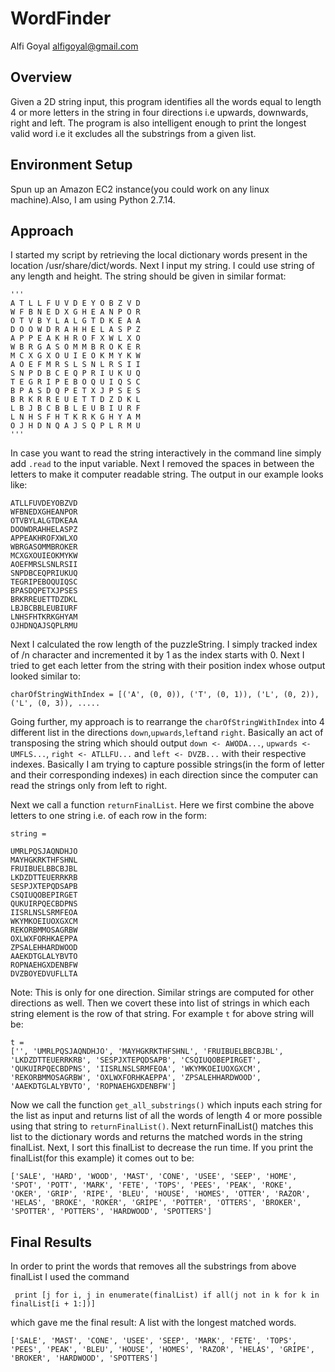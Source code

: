 # WordFinder
Alfi Goyal <alfigoyal@gmail.com>

## Overview
Given a 2D string input, this program identifies all the words equal to length 4 or more letters in the string in four directions i.e upwards, downwards, right and left. The program is also intelligent enough to print the longest valid word i.e it excludes all the substrings from a given list.

## Environment Setup
Spun up an Amazon EC2 instance(you could work on any linux machine).Also, I am using Python 2.7.14.

## Approach
I started my script by retrieving the local dictionary words present in the location /usr/share/dict/words. Next I input my string. I could use string of any length and height. The string should be given in similar format:
```
'''
A T L L F U V D E Y O B Z V D
W F B N E D X G H E A N P O R
O T V B Y L A L G T D K E A A
D O O W D R A H H E L A S P Z
A P P E A K H R O F X W L X O
W B R G A S O M M B R O K E R
M C X G X O U I E O K M Y K W
A O E F M R S L S N L R S I I
S N P D B C E Q P R I U K U Q
T E G R I P E B O Q U I Q S C
B P A S D Q P E T X J P S E S
B R K R R E U E T T D Z D K L
L B J B C B B L E U B I U R F
L N H S F H T K R K G H Y A M
O J H D N Q A J S Q P L R M U
'''
```
In case you want to read the string interactively in the command line simply add ```.read``` to the input variable. Next I removed the spaces in between the letters to make it computer readable string. The output in our example looks like:
```
ATLLFUVDEYOBZVD
WFBNEDXGHEANPOR
OTVBYLALGTDKEAA
DOOWDRAHHELASPZ
APPEAKHROFXWLXO
WBRGASOMMBROKER
MCXGXOUIEOKMYKW
AOEFMRSLSNLRSII
SNPDBCEQPRIUKUQ
TEGRIPEBOQUIQSC
BPASDQPETXJPSES
BRKRREUETTDZDKL
LBJBCBBLEUBIURF
LNHSFHTKRKGHYAM
OJHDNQAJSQPLRMU
```
Next I calculated the row length of the puzzleString. I simply tracked index of /n character and incremented it by 1 as the index starts with 0. Next I tried to get each letter from the string with their position index whose output looked similar to:
```
charOfStringWithIndex = [('A', (0, 0)), ('T', (0, 1)), ('L', (0, 2)), ('L', (0, 3)), .....
```
Going further, my approach is to rearrange the ```charOfStringWithIndex``` into 4 different list in the directions ```down```,```upwards```,```left```and ```right```. Basically an act of transposing the string which should output ```down <- AWODA...```, ```upwards <- UMFLS...```, ```right <- ATLLFU...``` and ```left <- DVZB...``` with their respective indexes. Basically I am trying to capture possible strings(in the form of letter and their corresponding indexes) in each direction since the computer can read the strings only from left to right.

Next we call a function ```returnFinalList```. Here we first combine the above letters to one string i.e. of each row in the form:
```
string = 

UMRLPQSJAQNDHJO
MAYHGKRKTHFSHNL
FRUIBUELBBCBJBL
LKDZDTTEUERRKRB
SESPJXTEPQDSAPB
CSQIUQOBEPIRGET
QUKUIRPQECBDPNS
IISRLNSLSRMFEOA
WKYMKOEIUOXGXCM
REKORBMMOSAGRBW
OXLWXFORHKAEPPA
ZPSALEHHARDWOOD
AAEKDTGLALYBVTO
ROPNAEHGXDENBFW
DVZBOYEDVUFLLTA
```
Note: This is only for one direction. Similar strings are computed for other directions as well.
Then we covert these into list of strings in which each string element is the row of that string. For example ```t``` for above string will be:

```
t = 
['', 'UMRLPQSJAQNDHJO', 'MAYHGKRKTHFSHNL', 'FRUIBUELBBCBJBL', 'LKDZDTTEUERRKRB', 'SESPJXTEPQDSAPB', 'CSQIUQOBEPIRGET', 'QUKUIRPQECBDPNS', 'IISRLNSLSRMFEOA', 'WKYMKOEIUOXGXCM', 'REKORBMMOSAGRBW', 'OXLWXFORHKAEPPA', 'ZPSALEHHARDWOOD', 'AAEKDTGLALYBVTO', 'ROPNAEHGXDENBFW']
```
Now we call the function ```get_all_substrings()``` which inputs each string for the list as input and returns list of all the words of length 4 or more possible using that string to ```returnFinalList()```. Next returnFinalList() matches this list to the dictionary words and returns the matched words in the string finalList. Next, I sort this finalList to decrease the run time.
If you print the finalList(for this example) it comes out to be:
```
['SALE', 'HARD', 'WOOD', 'MAST', 'CONE', 'USEE', 'SEEP', 'HOME', 'SPOT', 'POTT', 'MARK', 'FETE', 'TOPS', 'PEES', 'PEAK', 'ROKE', 'OKER', 'GRIP', 'RIPE', 'BLEU', 'HOUSE', 'HOMES', 'OTTER', 'RAZOR', 'HELAS', 'BROKE', 'ROKER', 'GRIPE', 'POTTER', 'OTTERS', 'BROKER', 'SPOTTER', 'POTTERS', 'HARDWOOD', 'SPOTTERS']
```

## Final Results
In order to print the words that removes all the substrings from above finalList I used the command
```
 print [j for i, j in enumerate(finalList) if all(j not in k for k in finalList[i + 1:])]
```
which gave me the final result: A list with the longest matched words.
```
['SALE', 'MAST', 'CONE', 'USEE', 'SEEP', 'MARK', 'FETE', 'TOPS', 'PEES', 'PEAK', 'BLEU', 'HOUSE', 'HOMES', 'RAZOR', 'HELAS', 'GRIPE', 'BROKER', 'HARDWOOD', 'SPOTTERS']
```
